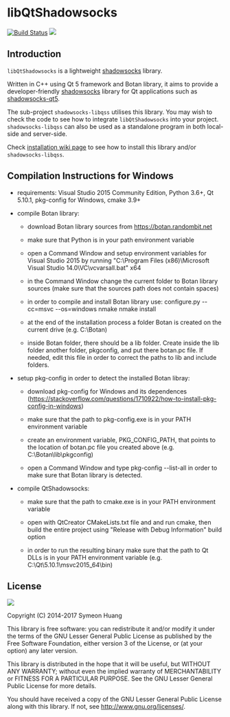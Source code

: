 libQtShadowsocks
================

[![Build Status](https://travis-ci.org/shadowsocks/libQtShadowsocks.svg?branch=master)](https://travis-ci.org/shadowsocks/libQtShadowsocks) <a href="https://copr.fedorainfracloud.org/coprs/librehat/shadowsocks/package/libQtShadowsocks/"><img src="https://copr.fedorainfracloud.org/coprs/librehat/shadowsocks/package/libQtShadowsocks/status_image/last_build.png" /></a>

Introduction
------------

`libQtShadowsocks` is a lightweight [shadowsocks][ss] library.

Written in C++ using Qt 5 framework and Botan library, it aims to provide a developer-friendly [shadowsocks][ss] library for Qt applications such as [shadowsocks-qt5](https://github.com/shadowsocks/shadowsocks-qt5/).

The sub-project `shadowsocks-libqss` utilises this library. You may wish to check the code to see how to integrate `libQtShadowsocks` into your project. `shadowsocks-libqss` can also be used as a standalone program in both local-side and server-side.

Check [installation wiki page](https://github.com/shadowsocks/libQtShadowsocks/wiki/Installation) to see how to install this library and/or `shadowsocks-libqss`.

[ss]: http://shadowsocks.org

Compilation Instructions for Windows
-------

* requirements: Visual Studio 2015 Community Edition, Python 3.6+, Qt 5.10.1, pkg-config for Windows, cmake 3.9+

* compile Botan library:

  - download Botan library sources from https://botan.randombit.net

  - make sure that Python is in your path environment variable

  - open a Command Window and setup environment variables for Visual Studio 2015 by running
    "C:\Program Files (x86)\Microsoft Visual Studio 14.0\VC\vcvarsall.bat" x64

  - in the Command Window change the current folder to Botan library sources (make sure that the sources path does not contain spaces)

  - in order to compile and install Botan library use:
    configure.py --cc=msvc --os=windows
    nmake
    nmake install

  - at the end of the installation process a folder Botan is created on the current drive (e.g. C:\Botan)

  - inside Botan folder, there should be a lib folder. Create inside the lib folder another folder, pkgconfig, and put there botan.pc file. If needed, edit this file in order to correct the paths to lib and include folders.

* setup pkg-config in order to detect the installed Botan libray:

  - download pkg-config for Windows and its dependences (https://stackoverflow.com/questions/1710922/how-to-install-pkg-config-in-windows)

  - make sure that the path to pkg-config.exe is in your PATH environment variable

  - create an environment variable, PKG_CONFIG_PATH, that points to the location of botan.pc file you created above (e.g. C:\Botan\lib\pkgconfig)

  - open a Command Window and type
    pkg-config --list-all
  in order to make sure that Botan library is detected.

* compile QtShadowsocks:

  - make sure that the path to cmake.exe is in your PATH environment variable

  - open with QtCreator CMakeLists.txt file and and run cmake, then build the entire project using "Release with Debug Information" build option

  - in order to run the resulting binary make sure that the path to Qt DLLs is in your PATH environment variable (e.g. C:\Qt\5.10.1\msvc2015_64\bin)

License
-------

![](http://www.gnu.org/graphics/lgplv3-147x51.png)

Copyright (C) 2014-2017 Symeon Huang

This library is free software: you can redistribute it and/or modify
it under the terms of the GNU Lesser General Public License as
published by the Free Software Foundation, either version 3 of the
License, or (at your option) any later version.

This library is distributed in the hope that it will be useful,
but WITHOUT ANY WARRANTY; without even the implied warranty of
MERCHANTABILITY or FITNESS FOR A PARTICULAR PURPOSE.  See the
GNU Lesser General Public License for more details.

You should have received a copy of the GNU Lesser General Public License
along with this library. If not, see <http://www.gnu.org/licenses/>.
